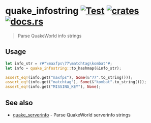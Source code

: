 # quake_infostring [![Test](https://github.com/vikpe/quake_infostring/actions/workflows/test.yml/badge.svg?branch=main)](https://github.com/vikpe/quake_infostring/actions/workflows/test.yml) [![crates](https://img.shields.io/crates/v/quake_infostring)](https://crates.io/crates/quake_infostring) [![docs.rs](https://img.shields.io/docsrs/quake_infostring)](https://docs.rs/quake_infostring/)

> Parse QuakeWorld info strings

## Usage

```rust
let info_str = r#"\maxfps\77\matchtag\kombat"#;
let info = quake_infostring::to_hashmap(&info_str);

assert_eq!(info.get("maxfps"), Some(&"77".to_string()));
assert_eq!(info.get("matchtag"), Some(&"kombat".to_string()));
assert_eq!(info.get("MISSING_KEY"), None);
```

## See also

* [quake_serverinfo](https://github.com/vikpe/quake_serverinfo) - Parse QuakeWorld serverinfo strings
